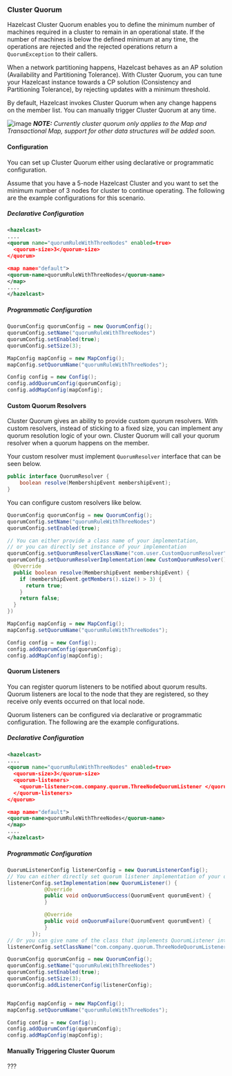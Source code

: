 ### Cluster Quorum

Hazelcast Cluster Quorum enables you to define the minimum number of machines required in a cluster to remain in an operational state. If the number of machines is below the defined minimum at any time, the operations are rejected and the rejected operations return a `QuorumException` to their callers.

When a network partitioning happens, Hazelcast behaves as an AP solution (Availability and Partitioning Tolerance). With Cluster Quorum, you can tune your Hazelcast instance towards a CP solution (Consistency and Partitioning Tolerance), by rejecting updates with a minimum threshold.

By default, Hazelcast invokes Cluster Quorum when any change happens on the member list. You can manually trigger Cluster Quorum at any time.

![image](images/NoteSmall.jpg) ***NOTE:*** *Currently cluster quorum only applies to the Map and Transactional Map, support for other data structures will be added soon.*


#### Configuration

You can set up Cluster Quorum either using declarative or programmatic configuration.

Assume that you have a 5-node Hazelcast Cluster and you want to set the minimum number of 3 nodes for cluster to continue operating. The following are the example configurations for this scenario.

##### Declarative Configuration

```xml
<hazelcast>
....
<quorum name="quorumRuleWithThreeNodes" enabled=true>
  <quorum-size>3</quorum-size>
</quorum>

<map name="default">
<quorum-name>quorumRuleWithThreeNodes</quorum-name>
</map>
....
</hazelcast>

```

##### Programmatic Configuration

```java
QuorumConfig quorumConfig = new QuorumConfig();
quorumConfig.setName("quorumRuleWithThreeNodes")
quorumConfig.setEnabled(true);
quorumConfig.setSize(3);

MapConfig mapConfig = new MapConfig();
mapConfig.setQuorumName("quorumRuleWithThreeNodes");

Config config = new Config();
config.addQuorumConfig(quorumConfig);
config.addMapConfig(mapConfig);

```


#### Custom Quorum Resolvers
Cluster Quorum gives an ability to provide custom quorum resolvers. With custom resolvers, instead of sticking to a fixed size, you can implement any quorum resolution logic of your own. Cluster Quorum will call your quorum resolver when a quorum happens on the member.

Your custom resolver must implement `QuorumResolver` interface that can be seen below.

```java
public interface QuorumResolver {
    boolean resolve(MembershipEvent membershipEvent);
}
```

You can configure custom resolvers like below.
```java
QuorumConfig quorumConfig = new QuorumConfig();
quorumConfig.setName("quorumRuleWithThreeNodes")
quorumConfig.setEnabled(true);

// You can either provide a class name of your implementation,
// or you can directly set instance of your implementation
quorumConfig.setQuorumResolverClassName("com.user.CustomQuorumResolver");
quorumConfig.setQuorumResolverImplementation(new CustomQuorumResolver() {
  @Override
  public boolean resolve(MembershipEvent membershipEvent) {
    if (membershipEvent.getMembers().size() > 3) {
      return true;
    }
    return false;
  }
})

MapConfig mapConfig = new MapConfig();
mapConfig.setQuorumName("quorumRuleWithThreeNodes");

Config config = new Config();
config.addQuorumConfig(quorumConfig);
config.addMapConfig(mapConfig);

```

#### Quorum Listeners
You can register quorum listeners to be notified about quorum results. Quorum listeners are local to the node that they are registered, so they receive only events occurred on that local node. 

Quorum listeners can be configured via declarative or programmatic configuration. The following are the example configurations.
 
##### Declarative Configuration

```xml
<hazelcast>
....
<quorum name="quorumRuleWithThreeNodes" enabled=true>
  <quorum-size>3</quorum-size>
  <quorum-listeners> 
    <quorum-listener>com.company.quorum.ThreeNodeQuorumListener </quorum-listener>
  </quorum-listeners>
</quorum>

<map name="default">
<quorum-name>quorumRuleWithThreeNodes</quorum-name>
</map>
....
</hazelcast>
```

##### Programmatic Configuration

```java
QuorumListenerConfig listenerConfig = new QuorumListenerConfig();
// You can either directly set quorum listener implementation of your own
listenerConfig.setImplementation(new QuorumListener() {
            @Override
            public void onQuorumSuccess(QuorumEvent quorumEvent) {
            }

            @Override
            public void onQuorumFailure(QuorumEvent quorumEvent) {
            }
        });
// Or you can give name of the class that implements QuorumListener interface.
listenerConfig.setClassName("com.company.quorum.ThreeNodeQuorumListener");

QuorumConfig quorumConfig = new QuorumConfig();
quorumConfig.setName("quorumRuleWithThreeNodes")
quorumConfig.setEnabled(true);
quorumConfig.setSize(3);
quorumConfig.addListenerConfig(listenerConfig);


MapConfig mapConfig = new MapConfig();
mapConfig.setQuorumName("quorumRuleWithThreeNodes");

Config config = new Config();
config.addQuorumConfig(quorumConfig);
config.addMapConfig(mapConfig);
```


#### Manually Triggering Cluster Quorum
???

